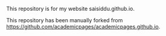 This repository is for my website saisiddu.github.io. 

This repository has been manually forked from https://github.com/academicpages/academicpages.github.io.
